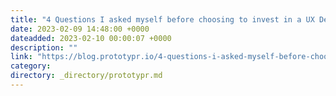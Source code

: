 ```yaml
---
title: "4 Questions I asked myself before choosing to invest in a UX Design bootcamp."
date: 2023-02-09 14:48:00 +0000
dateadded: 2023-02-10 00:00:07 +0000
description: ""
link: "https://blog.prototypr.io/4-questions-i-asked-myself-before-choosing-to-invest-in-a-ux-design-bootcamp-640201fba968?source=rss----eb297ea1161a---4"
category:
directory: _directory/prototypr.md
---
```


